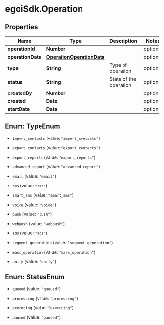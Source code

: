 # egoiSdk.Operation

## Properties
Name | Type | Description | Notes
------------ | ------------- | ------------- | -------------
**operationId** | **Number** |  | [optional] 
**operationData** | [**OperationOperationData**](OperationOperationData.md) |  | [optional] 
**type** | **String** | Type of operation | [optional] 
**status** | **String** | State of the operation | [optional] 
**createdBy** | **Number** |  | [optional] 
**created** | **Date** |  | [optional] 
**startDate** | **Date** |  | [optional] 


<a name="TypeEnum"></a>
## Enum: TypeEnum


* `import_contacts` (value: `"import_contacts"`)

* `export_contacts` (value: `"export_contacts"`)

* `export_reports` (value: `"export_reports"`)

* `advanced_report` (value: `"advanced_report"`)

* `email` (value: `"email"`)

* `sms` (value: `"sms"`)

* `smart_sms` (value: `"smart_sms"`)

* `voice` (value: `"voice"`)

* `push` (value: `"push"`)

* `webpush` (value: `"webpush"`)

* `ads` (value: `"ads"`)

* `segment_generation` (value: `"segment_generation"`)

* `mass_operation` (value: `"mass_operation"`)

* `unify` (value: `"unify"`)




<a name="StatusEnum"></a>
## Enum: StatusEnum


* `queued` (value: `"queued"`)

* `processing` (value: `"processing"`)

* `executing` (value: `"executing"`)

* `paused` (value: `"paused"`)





